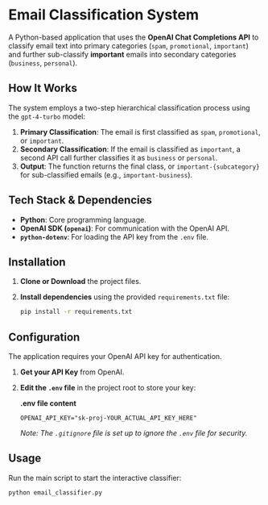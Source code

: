 # Email Classification System

A Python-based application that uses the **OpenAI Chat Completions API** to classify email text into primary categories (`spam`, `promotional`, `important`) and further sub-classify **important** emails into secondary categories (`business`, `personal`).

## How It Works

The system employs a two-step hierarchical classification process using the `gpt-4-turbo` model:

1.  **Primary Classification**: The email is first classified as `spam`, `promotional`, or `important`.
2.  **Secondary Classification**: If the email is classified as `important`, a second API call further classifies it as `business` or `personal`.
3.  **Output**: The function returns the final class, or `important-{subcategory}` for sub-classified emails (e.g., `important-business`).

## Tech Stack & Dependencies

- **Python**: Core programming language.
- **OpenAI SDK (`openai`)**: For communication with the OpenAI API.
- **`python-dotenv`**: For loading the API key from the `.env` file.

## Installation

1.  **Clone or Download** the project files.
2.  **Install dependencies** using the provided `requirements.txt` file:

    ```bash
    pip install -r requirements.txt
    ```

## Configuration

The application requires your OpenAI API key for authentication.

1.  **Get your API Key** from OpenAI.
2.  **Edit the `.env` file** in the project root to store your key:

    **.env file content**

    ```
    OPENAI_API_KEY="sk-proj-YOUR_ACTUAL_API_KEY_HERE"
    ```

    _Note: The `.gitignore` file is set up to ignore the `.env` file for security._

## Usage

Run the main script to start the interactive classifier:

```bash
python email_classifier.py
```
